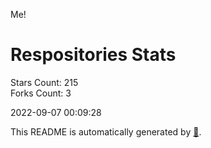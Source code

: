 Me!

# Respositories Stats
Stars Count: 215  
Forks Count: 3

2022-09-07 00:09:28  

This README is automatically generated by [🐰](https://github.com/rnitta/rnitta).
